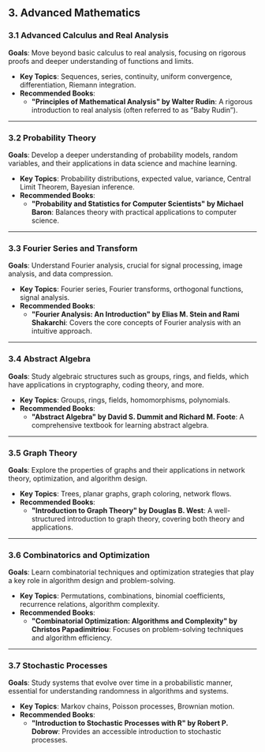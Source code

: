 ## 3. **Advanced Mathematics**

### 3.1 **Advanced Calculus and Real Analysis**

**Goals**: Move beyond basic calculus to real analysis, focusing on rigorous proofs and deeper understanding of functions and limits.

- **Key Topics**: Sequences, series, continuity, uniform convergence, differentiation, Riemann integration.
- **Recommended Books**:
  - **"Principles of Mathematical Analysis" by Walter Rudin**: A rigorous introduction to real analysis (often referred to as “Baby Rudin”).

---

### 3.2 **Probability Theory**

**Goals**: Develop a deeper understanding of probability models, random variables, and their applications in data science and machine learning.

- **Key Topics**: Probability distributions, expected value, variance, Central Limit Theorem, Bayesian inference.
- **Recommended Books**:
  - **"Probability and Statistics for Computer Scientists" by Michael Baron**: Balances theory with practical applications to computer science.

---

### 3.3 **Fourier Series and Transform**

**Goals**: Understand Fourier analysis, crucial for signal processing, image analysis, and data compression.

- **Key Topics**: Fourier series, Fourier transforms, orthogonal functions, signal analysis.
- **Recommended Books**:
  - **"Fourier Analysis: An Introduction" by Elias M. Stein and Rami Shakarchi**: Covers the core concepts of Fourier analysis with an intuitive approach.

---

### 3.4 **Abstract Algebra**

**Goals**: Study algebraic structures such as groups, rings, and fields, which have applications in cryptography, coding theory, and more.

- **Key Topics**: Groups, rings, fields, homomorphisms, polynomials.
- **Recommended Books**:
  - **"Abstract Algebra" by David S. Dummit and Richard M. Foote**: A comprehensive textbook for learning abstract algebra.

---

### 3.5 **Graph Theory**

**Goals**: Explore the properties of graphs and their applications in network theory, optimization, and algorithm design.

- **Key Topics**: Trees, planar graphs, graph coloring, network flows.
- **Recommended Books**:
  - **"Introduction to Graph Theory" by Douglas B. West**: A well-structured introduction to graph theory, covering both theory and applications.

---

### 3.6 **Combinatorics and Optimization**

**Goals**: Learn combinatorial techniques and optimization strategies that play a key role in algorithm design and problem-solving.

- **Key Topics**: Permutations, combinations, binomial coefficients, recurrence relations, algorithm complexity.
- **Recommended Books**:
  - **"Combinatorial Optimization: Algorithms and Complexity" by Christos Papadimitriou**: Focuses on problem-solving techniques and algorithm efficiency.

---

### 3.7 **Stochastic Processes**

**Goals**: Study systems that evolve over time in a probabilistic manner, essential for understanding randomness in algorithms and systems.

- **Key Topics**: Markov chains, Poisson processes, Brownian motion.
- **Recommended Books**:
  - **"Introduction to Stochastic Processes with R" by Robert P. Dobrow**: Provides an accessible introduction to stochastic processes.
